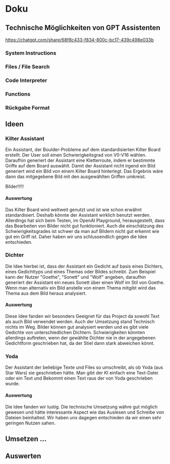 # Doku

##  Technische Möglichkeiten von GPT Assistenten
https://chatgpt.com/share/68f8c433-f834-800c-bc17-439c498e033b
### System Instructions
### Files / File Search
### Code Interpreter
### Functions
### Rückgabe Format

## Ideen
### Kilter Assistant
Ein Assistant, der Boulder-Probleme auf dem standardisierten Kilter Board erstellt.
Der User soll einen Schwierigkeitsgrad von V0-V16 wählen. Daraufhin generiert der Assistant eine Kletterroute, indem er bestimmte Griffe auf dem Board auswählt.
Damit der Assistant nicht irgend ein Bild generiert wird ein Bild von einem Kilter Board hinterlegt. 
Das Ergebnis wäre dann das mitgegebene Bild mit den ausgewählten Griffen umkreist.

Bilder!!!!!

#### Auswertung
Das Kilter Board wird weltweit genutzt und ist wie schon erwähnt standardisiert. Deshalb könnte der Assistant wirklich benutzt werden.
Allerdings hat sich beim Testen, im OpenAI Playground, herausgestellt, dass das Bearbeiten von Bilder nicht gut funktioniert.
Auch die einschätzung des Schwierigkeitsgrades ist schwer da man auf Bildern nicht gut erkennt wie gut ein Griff ist.
Daher haben wir uns schlussendlich gegen die Idee entschieden.


### Dichter
Die Idee hierbei ist, dass der Assistant ein Gedicht auf basis eines Dichters, eines Gedichttyps und eines Themas oder Bildes schreibt.
Zum Beispiel kann der Nutzer "Goethe", "Sonett" und "Wolf" angeben, daraufhin generiert der Assistant ein neues Sonett über einen Wolf im Stil von Goethe.
Wenn man alternativ ein Bild anstelle von einem Thema mitgibt wird das Thema aus dem Bild heraus analysiert.

#### Auswertung
Diese Idee fanden wir besonders Geeignet für das Project da sowohl Text als auch Bild verwendet werden. Auch der Umsetzung stand Technisch nichts im Weg.
Bilder können gut analysiert werden und es gibt viele Gedichte von unterschiedlichen Dichtern. 
Schwierigkeiten könnten allerdings auftreten, wenn der gewählte Dichter nie in der angegebenen Gedichtform geschrieben hat, da der Stiel dann stark abweichen könnt.

### Yoda
Der Assistant der beliebige Texte und Files so umschreibt, als ob Yoda (aus Star Wars) sie geschrieben hätte.
Man gibt der KI einfach eine Text-Datei oder ein Text und Bekommt einen Text raus der von Yoda geschrieben wurde.

#### Auswertung
Die Idee fanden wir lustig. Die technische Umsetzung währe gut möglich gewesen und hätte interessante Aspect wie das Auslesen und Schreibe von Dateien beinhalted.
Wir haben uns dagegen entschieden da wir einen sehr geringen Nutzen sahen.

## Umsetzen ...

## Auswerten

